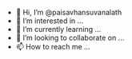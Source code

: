 - 👋 Hi, I’m @paisavhansuvanalath
- 👀 I’m interested in ...
- 🌱 I’m currently learning ...
- 💞️ I’m looking to collaborate on ...
- 📫 How to reach me ...

<!---
paisavhansuvanalath/paisavhansuvanalath is a ✨ special ✨ repository because its `README.md` (this file) appears on your GitHub profile.
You can click the Preview link to take a look at your changes.
--->
